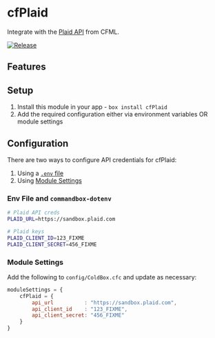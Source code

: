 # cfPlaid

Integrate with the [Plaid API](https://plaid.com/docs/api/) from CFML.

[![Release](https://github.com/michaelborn/cfPlaid/actions/workflows/release.yml/badge.svg)](https://github.com/michaelborn/cfPlaid/actions/workflows/release.yml)

## Features

## Setup

1. Install this module in your app - `box install cfPlaid`
2. Add the required configuration either via environment variables OR module settings

## Configuration

There are two ways to configure API credentials for cfPlaid:

1. Using a [`.env` file](#env-file-and-commandbox-dotenv)
2. Using [Module Settings](#module-settings)

### Env File and `commandbox-dotenv`

```bash
# Plaid API creds
PLAID_URL=https://sandbox.plaid.com

# Plaid keys
PLAID_CLIENT_ID=123_FIXME
PLAID_CLIENT_SECRET=456_FIXME
```

### Module Settings

Add the following to `config/ColdBox.cfc` and update as necessary:

```js
moduleSettings = {
    cfPlaid = {
        api_url          : "https://sandbox.plaid.com",
        api_client_id    : "123_FIXME",
        api_client_secret: "456_FIXME"
    }
}
```